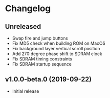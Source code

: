 # Changelog

## Unreleased

* Swap fire and jump buttons
* Fix MD5 check when building ROM on MacOS
* Fix background layer vertical scroll position
* Add 270 degree phase shift to SDRAM clock
* Fix SDRAM timing constraints
* Fix SDRAM startup sequence

## v1.0.0-beta.0 (2019-09-22)

* Initial release
